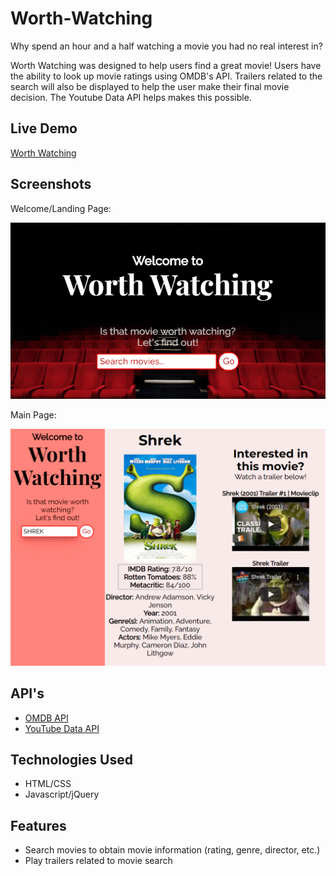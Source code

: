 # Worth-Watching

Why spend an hour and a half watching a movie you had no real interest in? 

Worth Watching was designed to help users find a great movie! 
Users have the ability to look up movie ratings using OMDB's API. 
Trailers related to the search will also be displayed to help the 
user make their final movie decision. The Youtube Data API helps 
makes this possible.

## Live Demo

[Worth Watching](https://jocelle23.github.io/worth-watching)

## Screenshots
Welcome/Landing Page:

![Landing Page](/screenshots/landing-page.PNG)

Main Page:

![Main Page](/screenshots/main-page.PNG)

## API's

* [OMDB API](http://www.omdbapi.com/)
* [YouTube Data API](https://developers.google.com/youtube/v3)

## Technologies Used

* HTML/CSS
* Javascript/jQuery

## Features

* Search movies to obtain movie information (rating, genre, director, etc.)
* Play trailers related to movie search